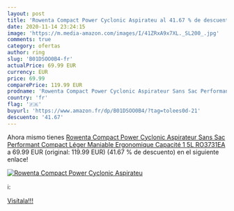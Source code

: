 ```yaml
---
layout: post
title: 'Rowenta Compact Power Cyclonic Aspirateu al 41.67 % de descuento'
date: 2020-11-14 23:24:15
image: 'https://m.media-amazon.com/images/I/41ZRxA9x7XL._SL200_.jpg'
comments: true
category: ofertas
author: ring
slug: 'B01DSOO0B4-fr'
actualPrice: 69.99 EUR
currency: EUR
price: 69.99
comparePrice: 119.99 EUR
prodname: 'Rowenta Compact Power Cyclonic Aspirateur Sans Sac Performant Compact Léger Maniable Ergonomique Capacité 1 5L RO3731EA'
country: 'fr'
flag: '🇫🇷'
buyurl: 'https://www.amazon.fr/dp/B01DSOO0B4/?tag=tolees0d-21'
descuento: '41.67'
---
```


Ahora mismo tienes [Rowenta Compact Power Cyclonic Aspirateur Sans Sac Performant Compact Léger Maniable Ergonomique Capacité 1 5L RO3731EA](https://www.amazon.fr/dp/B01DSOO0B4/?tag=tolees0d-21) a 69.99 EUR (original: 119.99 EUR) (41.67 %  de descuento) en el siguiente enlace!

[![Rowenta Compact Power Cyclonic Aspirateu](https://m.media-amazon.com/images/I/41ZRxA9x7XL._SL200_.jpg)](https://www.amazon.fr/dp/B01DSOO0B4/?tag=tolees0d-21)

ℹ️:


[Visítala!!!](https://www.amazon.fr/dp/B01DSOO0B4/?tag=tolees0d-21)
